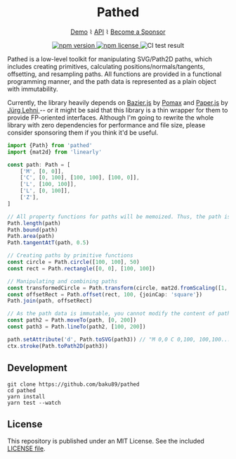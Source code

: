 <div align="center">
<h1>Pathed</h1>

<a href="https://baku89.github.io/pathed/">Demo</a> ⌇ <a href="https://baku89.github.io/pathed/api/modules">API</a> ⌇ <a href="https://github.com/sponsors/baku89">Become a Sponsor</a>

<p>
  <a href="https://www.npmjs.org/package/pathed">
    <img src="https://img.shields.io/npm/v/pathed.svg?style=flat-square" alt="npm version">
  </a>
  <a href="http://spdx.org/licenses/MIT">
    <img src="https://img.shields.io/npm/l/pathed.svg?style=flat-square" alt="npm license">
  </a>
  <img src="https://github.com/baku89/pathed/actions/workflows/ci.yml/badge.svg" alt="CI test result" />
</p>

</div>

Pathed is a low-level toolkit for manipulating SVG/Path2D paths, which includes creating primitives, calculating positions/normals/tangents, offsetting, and resampling paths. All functions are provided in a functional programming manner, and the path data is represented as a plain object with immutability.

Currently, the library heavily depends on [Bazier.js](https://pomax.github.io/bezierjs) by [Pomax](https://github.com/Pomax) and [Paper.js](http://paperjs.org) by [Jürg Lehni
](https://github.com/lehni) -- or it might be said that this library is a thin wrapper for them to provide FP-oriented interfaces. Although I'm going to rewrite the whole library with zero dependencies for performance and file size, please consider sponsoring them if you think it'd be useful.

```ts
import {Path} from 'pathed'
import {mat2d} from 'linearly'

const path: Path = [
	['M', [0, 0]],
	['C', [0, 100], [100, 100], [100, 0]],
	['L', [100, 100]],
	['L', [0, 100]],
	['Z'],
]

// All property functions for paths will be memoized. Thus, the path is immutable.
Path.length(path)
Path.bound(path)
Path.area(path)
Path.tangentAtT(path, 0.5)

// Creating paths by primitive functions
const circle = Path.circle([100, 100], 50)
const rect = Path.rectangle([0, 0], [100, 100])

// Manipulating and combining paths
const transformedCircle = Path.transform(circle, mat2d.fromScaling([1, 0.5]))
const offsetRect = Path.offset(rect, 100, {joinCap: 'square'})
Path.join(path, offsetRect)

// As the path data is immutable, you cannot modify the content of paths (Not using Object.freeze, but it'll be warned in TypeScript). Use the mutation functions shown below instead.
const path2 = Path.moveTo(path, [0, 200])
const path3 = Path.lineTo(path2, [100, 200])

path.setAttribute('d', Path.toSVG(path3)) // "M 0,0 C 0,100, 100,100..."
ctx.stroke(Path.toPath2D(path3))
```

## Development

```
git clone https://github.com/baku89/pathed
cd pathed
yarn install
yarn test --watch
```

## License

This repository is published under an MIT License. See the included [LICENSE file](./LICENSE).
